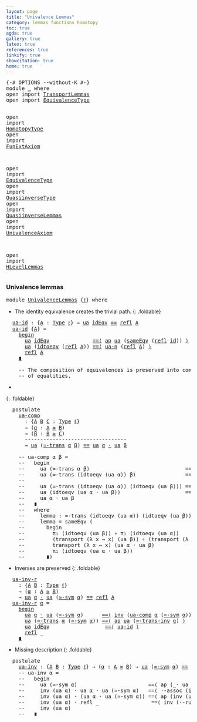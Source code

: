 ```yaml
---
layout: page
title: "Univalence Lemmas"
category: lemmas functions homotopy
toc: true
agda: true
gallery: true
latex: true
references: true
linkify: true
showcitation: true
home: true
---
```


<div class="hide" >
<pre class="Agda">
<a id="227" class="Symbol">{-#</a> <a id="231" class="Keyword">OPTIONS</a> <a id="239" class="Pragma">--without-K</a> <a id="251" class="Symbol">#-}</a>
<a id="255" class="Keyword">module</a> <a id="262" href="UnivalenceLemmas.html" class="Module">_</a> <a id="264" class="Keyword">where</a>
<a id="270" class="Keyword">open</a> <a id="275" class="Keyword">import</a> <a id="282" href="TransportLemmas.html" class="Module">TransportLemmas</a>
<a id="298" class="Keyword">open</a> <a id="303" class="Keyword">import</a> <a id="310" href="EquivalenceType.html" class="Module">EquivalenceType</a>

<a id="327" class="Keyword">open</a> <a id="332" class="Keyword">import</a> <a id="339" href="HomotopyType.html" class="Module">HomotopyType</a>
<a id="352" class="Keyword">open</a> <a id="357" class="Keyword">import</a> <a id="364" href="FunExtAxiom.html" class="Module">FunExtAxiom</a>

<a id="377" class="Keyword">open</a> <a id="382" class="Keyword">import</a> <a id="389" href="EquivalenceType.html" class="Module">EquivalenceType</a>
<a id="405" class="Keyword">open</a> <a id="410" class="Keyword">import</a> <a id="417" href="QuasiinverseType.html" class="Module">QuasiinverseType</a>
<a id="434" class="Keyword">open</a> <a id="439" class="Keyword">import</a> <a id="446" href="QuasiinverseLemmas.html" class="Module">QuasiinverseLemmas</a>
<a id="465" class="Keyword">open</a> <a id="470" class="Keyword">import</a> <a id="477" href="UnivalenceAxiom.html" class="Module">UnivalenceAxiom</a>

<a id="494" class="Keyword">open</a> <a id="499" class="Keyword">import</a> <a id="506" href="HLevelLemmas.html" class="Module">HLevelLemmas</a>
</pre>
</div>

### Univalence lemmas

<pre class="Agda">
<a id="574" class="Keyword">module</a> <a id="UnivalenceLemmas"></a><a id="581" href="UnivalenceLemmas.html#581" class="Module">UnivalenceLemmas</a> <a id="598" class="Symbol">{</a><a id="599" href="UnivalenceLemmas.html#599" class="Bound">ℓ</a><a id="600" class="Symbol">}</a> <a id="602" class="Keyword">where</a>
</pre>

- The identity equivalence creates the trivial path.
{: .foldable}
<pre class="Agda">
  <a id="UnivalenceLemmas.ua-id"></a><a id="702" href="UnivalenceLemmas.html#702" class="Function">ua-id</a> <a id="708" class="Symbol">:</a> <a id="710" class="Symbol">{</a><a id="711" href="UnivalenceLemmas.html#711" class="Bound">A</a> <a id="713" class="Symbol">:</a> <a id="715" href="Intro.html#1442" class="Function">Type</a> <a id="720" href="UnivalenceLemmas.html#599" class="Bound">ℓ</a><a id="721" class="Symbol">}</a> <a id="723" class="Symbol">→</a> <a id="725" href="UnivalenceAxiom.html#1389" class="Function">ua</a> <a id="728" href="QuasiinverseLemmas.html#1413" class="Function">idEqv</a> <a id="734" href="EqualityType.html#931" class="Datatype Operator">==</a> <a id="737" href="EqualityType.html#1111" class="Function">refl</a> <a id="742" href="UnivalenceLemmas.html#711" class="Bound">A</a>
  <a id="746" href="UnivalenceLemmas.html#702" class="Function">ua-id</a> <a id="752" class="Symbol">{</a><a id="753" href="UnivalenceLemmas.html#753" class="Bound">A</a><a id="754" class="Symbol">}</a> <a id="756" class="Symbol">=</a>
    <a id="762" href="EqualityType.html#4279" class="Function Operator">begin</a>
      <a id="774" href="UnivalenceAxiom.html#1389" class="Function">ua</a> <a id="777" href="QuasiinverseLemmas.html#1413" class="Function">idEqv</a>              <a id="796" href="EqualityType.html#4007" class="Function Operator">==⟨</a> <a id="800" href="AlgebraOnPaths.html#442" class="Function">ap</a> <a id="803" href="UnivalenceAxiom.html#1389" class="Function">ua</a> <a id="806" class="Symbol">(</a><a id="807" href="HLevelLemmas.html#5508" class="Function">sameEqv</a> <a id="815" class="Symbol">(</a><a id="816" href="EqualityType.html#1111" class="Function">refl</a> <a id="821" href="BasicFunctions.html#364" class="Function">id</a><a id="823" class="Symbol">))</a> <a id="826" href="EqualityType.html#4007" class="Function Operator">⟩</a>
      <a id="834" href="UnivalenceAxiom.html#1389" class="Function">ua</a> <a id="837" class="Symbol">(</a><a id="838" href="UnivalenceAxiom.html#705" class="Function">idtoeqv</a> <a id="846" class="Symbol">(</a><a id="847" href="EqualityType.html#1111" class="Function">refl</a> <a id="852" href="UnivalenceLemmas.html#753" class="Bound">A</a><a id="853" class="Symbol">))</a> <a id="856" href="EqualityType.html#4007" class="Function Operator">==⟨</a> <a id="860" href="UnivalenceAxiom.html#1739" class="Function">ua-η</a> <a id="865" class="Symbol">(</a><a id="866" href="EqualityType.html#1111" class="Function">refl</a> <a id="871" href="UnivalenceLemmas.html#753" class="Bound">A</a><a id="872" class="Symbol">)</a> <a id="874" href="EqualityType.html#4007" class="Function Operator">⟩</a>
      <a id="882" href="EqualityType.html#1111" class="Function">refl</a> <a id="887" href="UnivalenceLemmas.html#753" class="Bound">A</a>
    <a id="893" href="EqualityType.html#4176" class="Function Operator">∎</a>

    <a id="900" class="Comment">-- The composition of equivalences is preserved into composition</a>
    <a id="969" class="Comment">-- of equalities.</a>
</pre>
-
{: .foldable}
<pre class="Agda">
  <a id="1029" class="Keyword">postulate</a>
    <a id="UnivalenceLemmas.ua-comp"></a><a id="1043" href="UnivalenceLemmas.html#1043" class="Postulate">ua-comp</a>
      <a id="1057" class="Symbol">:</a> <a id="1059" class="Symbol">{</a><a id="1060" href="UnivalenceLemmas.html#1060" class="Bound">A</a> <a id="1062" href="UnivalenceLemmas.html#1062" class="Bound">B</a> <a id="1064" href="UnivalenceLemmas.html#1064" class="Bound">C</a> <a id="1066" class="Symbol">:</a> <a id="1068" href="Intro.html#1442" class="Function">Type</a> <a id="1073" href="UnivalenceLemmas.html#599" class="Bound">ℓ</a><a id="1074" class="Symbol">}</a>
      <a id="1082" class="Symbol">→</a> <a id="1084" class="Symbol">(</a><a id="1085" href="UnivalenceLemmas.html#1085" class="Bound">α</a> <a id="1087" class="Symbol">:</a> <a id="1089" href="UnivalenceLemmas.html#1060" class="Bound">A</a> <a id="1091" href="EquivalenceType.html#778" class="Function Operator">≃</a> <a id="1093" href="UnivalenceLemmas.html#1062" class="Bound">B</a><a id="1094" class="Symbol">)</a>
      <a id="1102" class="Symbol">→</a> <a id="1104" class="Symbol">(</a><a id="1105" href="UnivalenceLemmas.html#1105" class="Bound">β</a> <a id="1107" class="Symbol">:</a> <a id="1109" href="UnivalenceLemmas.html#1062" class="Bound">B</a> <a id="1111" href="EquivalenceType.html#778" class="Function Operator">≃</a> <a id="1113" href="UnivalenceLemmas.html#1064" class="Bound">C</a><a id="1114" class="Symbol">)</a>
      <a id="1122" class="Comment">---------------------------------</a>
      <a id="1162" class="Symbol">→</a> <a id="1164" href="UnivalenceAxiom.html#1389" class="Function">ua</a> <a id="1167" class="Symbol">(</a><a id="1168" href="QuasiinverseLemmas.html#1653" class="Function">≃-trans</a> <a id="1176" href="UnivalenceLemmas.html#1085" class="Bound">α</a> <a id="1178" href="UnivalenceLemmas.html#1105" class="Bound">β</a><a id="1179" class="Symbol">)</a> <a id="1181" href="EqualityType.html#931" class="Datatype Operator">==</a> <a id="1184" href="UnivalenceAxiom.html#1389" class="Function">ua</a> <a id="1187" href="UnivalenceLemmas.html#1085" class="Bound">α</a> <a id="1189" href="EqualityType.html#2151" class="Function Operator">·</a> <a id="1191" href="UnivalenceAxiom.html#1389" class="Function">ua</a> <a id="1194" href="UnivalenceLemmas.html#1105" class="Bound">β</a>

    <a id="1201" class="Comment">-- ua-comp α β =</a>
    <a id="1222" class="Comment">--   begin</a>
    <a id="1237" class="Comment">--     ua (≃-trans α β)                               ==⟨ ap (λ x → ua (≃-trans x β)) (inv (ua-β α)) ⟩</a>
    <a id="1344" class="Comment">--     ua (≃-trans (idtoeqv (ua α)) β)                ==⟨ ap (λ x → ua (≃-trans (idtoeqv (ua α)) x))</a>
    <a id="1449" class="Comment">--                                                        (inv (ua-β β)) ⟩</a>
    <a id="1528" class="Comment">--     ua (≃-trans (idtoeqv (ua α)) (idtoeqv (ua β))) ==⟨ ap ua lemma ⟩</a>
    <a id="1604" class="Comment">--     ua (idtoeqv (ua α · ua β))                     ==⟨ ua-η (ua α · ua β) ⟩</a>
    <a id="1687" class="Comment">--     ua α · ua β</a>
    <a id="1710" class="Comment">--   ∎</a>
    <a id="1721" class="Comment">--   where</a>
    <a id="1736" class="Comment">--     lemma : ≃-trans (idtoeqv (ua α)) (idtoeqv (ua β)) == idtoeqv (ua α · ua β)</a>
    <a id="1822" class="Comment">--     lemma = sameEqv (</a>
    <a id="1851" class="Comment">--       begin</a>
    <a id="1870" class="Comment">--         π₁ (idtoeqv (ua β)) ∘ π₁ (idtoeqv (ua α))                 ==⟨ refl _ ⟩</a>
    <a id="1956" class="Comment">--         (transport (λ x → x) (ua β)) ∘ (transport (λ x → x) (ua α)) ==⟨ transport-comp (ua α) (ua β) ⟩</a>
    <a id="2066" class="Comment">--         transport (λ x → x) (ua α · ua β)                           ==⟨ refl _ ⟩</a>
    <a id="2154" class="Comment">--         π₁ (idtoeqv (ua α · ua β))</a>
    <a id="2196" class="Comment">--       ∎)</a>
</pre>

- Inverses are preserved
{: .foldable}
<pre class="Agda">
  <a id="UnivalenceLemmas.ua-inv-r"></a><a id="2274" href="UnivalenceLemmas.html#2274" class="Function">ua-inv-r</a>
    <a id="2287" class="Symbol">:</a> <a id="2289" class="Symbol">{</a><a id="2290" href="UnivalenceLemmas.html#2290" class="Bound">A</a> <a id="2292" href="UnivalenceLemmas.html#2292" class="Bound">B</a> <a id="2294" class="Symbol">:</a> <a id="2296" href="Intro.html#1442" class="Function">Type</a> <a id="2301" href="UnivalenceLemmas.html#599" class="Bound">ℓ</a><a id="2302" class="Symbol">}</a>
    <a id="2308" class="Symbol">→</a> <a id="2310" class="Symbol">(</a><a id="2311" href="UnivalenceLemmas.html#2311" class="Bound">α</a> <a id="2313" class="Symbol">:</a> <a id="2315" href="UnivalenceLemmas.html#2290" class="Bound">A</a> <a id="2317" href="EquivalenceType.html#778" class="Function Operator">≃</a> <a id="2319" href="UnivalenceLemmas.html#2292" class="Bound">B</a><a id="2320" class="Symbol">)</a>
    <a id="2326" class="Symbol">→</a> <a id="2328" href="UnivalenceAxiom.html#1389" class="Function">ua</a> <a id="2331" href="UnivalenceLemmas.html#2311" class="Bound">α</a> <a id="2333" href="EqualityType.html#2151" class="Function Operator">·</a> <a id="2335" href="UnivalenceAxiom.html#1389" class="Function">ua</a> <a id="2338" class="Symbol">(</a><a id="2339" href="QuasiinverseLemmas.html#2010" class="Function">≃-sym</a> <a id="2345" href="UnivalenceLemmas.html#2311" class="Bound">α</a><a id="2346" class="Symbol">)</a> <a id="2348" href="EqualityType.html#931" class="Datatype Operator">==</a> <a id="2351" href="EqualityType.html#1111" class="Function">refl</a> <a id="2356" href="UnivalenceLemmas.html#2290" class="Bound">A</a>
  <a id="2360" href="UnivalenceLemmas.html#2274" class="Function">ua-inv-r</a> <a id="2369" href="UnivalenceLemmas.html#2369" class="Bound">α</a> <a id="2371" class="Symbol">=</a>
    <a id="2377" href="EqualityType.html#4279" class="Function Operator">begin</a>
      <a id="2389" href="UnivalenceAxiom.html#1389" class="Function">ua</a> <a id="2392" href="UnivalenceLemmas.html#2369" class="Bound">α</a> <a id="2394" href="EqualityType.html#2151" class="Function Operator">·</a> <a id="2396" href="UnivalenceAxiom.html#1389" class="Function">ua</a> <a id="2399" class="Symbol">(</a><a id="2400" href="QuasiinverseLemmas.html#2010" class="Function">≃-sym</a> <a id="2406" href="UnivalenceLemmas.html#2369" class="Bound">α</a><a id="2407" class="Symbol">)</a>      <a id="2414" href="EqualityType.html#4007" class="Function Operator">==⟨</a> <a id="2418" href="EqualityType.html#2412" class="Function">inv</a> <a id="2422" class="Symbol">(</a><a id="2423" href="UnivalenceLemmas.html#1043" class="Postulate">ua-comp</a> <a id="2431" href="UnivalenceLemmas.html#2369" class="Bound">α</a> <a id="2433" class="Symbol">(</a><a id="2434" href="QuasiinverseLemmas.html#2010" class="Function">≃-sym</a> <a id="2440" href="UnivalenceLemmas.html#2369" class="Bound">α</a><a id="2441" class="Symbol">))</a> <a id="2444" href="EqualityType.html#4007" class="Function Operator">⟩</a>
      <a id="2452" href="UnivalenceAxiom.html#1389" class="Function">ua</a> <a id="2455" class="Symbol">(</a><a id="2456" href="QuasiinverseLemmas.html#1653" class="Function">≃-trans</a> <a id="2464" href="UnivalenceLemmas.html#2369" class="Bound">α</a> <a id="2466" class="Symbol">(</a><a id="2467" href="QuasiinverseLemmas.html#2010" class="Function">≃-sym</a> <a id="2473" href="UnivalenceLemmas.html#2369" class="Bound">α</a><a id="2474" class="Symbol">))</a> <a id="2477" href="EqualityType.html#4007" class="Function Operator">==⟨</a> <a id="2481" href="AlgebraOnPaths.html#442" class="Function">ap</a> <a id="2484" href="UnivalenceAxiom.html#1389" class="Function">ua</a> <a id="2487" class="Symbol">(</a><a id="2488" href="HLevelLemmas.html#6034" class="Function">≃-trans-inv</a> <a id="2500" href="UnivalenceLemmas.html#2369" class="Bound">α</a><a id="2501" class="Symbol">)</a> <a id="2503" href="EqualityType.html#4007" class="Function Operator">⟩</a>
      <a id="2511" href="UnivalenceAxiom.html#1389" class="Function">ua</a> <a id="2514" href="QuasiinverseLemmas.html#1413" class="Function">idEqv</a>                  <a id="2537" href="EqualityType.html#4007" class="Function Operator">==⟨</a> <a id="2541" href="UnivalenceLemmas.html#702" class="Function">ua-id</a> <a id="2547" href="EqualityType.html#4007" class="Function Operator">⟩</a>
      <a id="2555" href="EqualityType.html#1111" class="Function">refl</a> <a id="2560" class="Symbol">_</a>
    <a id="2566" href="EqualityType.html#4176" class="Function Operator">∎</a>
</pre>

- Missing description
{: .foldable}
<pre class="Agda">
  <a id="2631" class="Keyword">postulate</a>
    <a id="UnivalenceLemmas.ua-inv"></a><a id="2645" href="UnivalenceLemmas.html#2645" class="Postulate">ua-inv</a> <a id="2652" class="Symbol">:</a> <a id="2654" class="Symbol">{</a><a id="2655" href="UnivalenceLemmas.html#2655" class="Bound">A</a> <a id="2657" href="UnivalenceLemmas.html#2657" class="Bound">B</a> <a id="2659" class="Symbol">:</a> <a id="2661" href="Intro.html#1442" class="Function">Type</a> <a id="2666" href="UnivalenceLemmas.html#599" class="Bound">ℓ</a><a id="2667" class="Symbol">}</a> <a id="2669" class="Symbol">→</a> <a id="2671" class="Symbol">(</a><a id="2672" href="UnivalenceLemmas.html#2672" class="Bound">α</a> <a id="2674" class="Symbol">:</a> <a id="2676" href="UnivalenceLemmas.html#2655" class="Bound">A</a> <a id="2678" href="EquivalenceType.html#778" class="Function Operator">≃</a> <a id="2680" href="UnivalenceLemmas.html#2657" class="Bound">B</a><a id="2681" class="Symbol">)</a> <a id="2683" class="Symbol">→</a> <a id="2685" href="UnivalenceAxiom.html#1389" class="Function">ua</a> <a id="2688" class="Symbol">(</a><a id="2689" href="QuasiinverseLemmas.html#2010" class="Function">≃-sym</a> <a id="2695" href="UnivalenceLemmas.html#2672" class="Bound">α</a><a id="2696" class="Symbol">)</a> <a id="2698" href="EqualityType.html#931" class="Datatype Operator">==</a> <a id="2701" href="EqualityType.html#2412" class="Function">inv</a> <a id="2705" class="Symbol">(</a><a id="2706" href="UnivalenceAxiom.html#1389" class="Function">ua</a> <a id="2709" href="UnivalenceLemmas.html#2672" class="Bound">α</a><a id="2710" class="Symbol">)</a>
    <a id="2716" class="Comment">-- ua-inv α =</a>
    <a id="2734" class="Comment">--   begin</a>
    <a id="2749" class="Comment">--     ua (≃-sym α)                       ==⟨ ap (_· ua (≃-sym α)) (inv (·-linv (ua α))) ⟩</a>
    <a id="2844" class="Comment">--     inv (ua α) · ua α · ua (≃-sym α)   ==⟨ ·-assoc (inv (ua α)) _ _ ⟩</a>
    <a id="2921" class="Comment">--     inv (ua α) · (ua α · ua (≃-sym α)) ==⟨ ap (inv (ua α) ·_) (ua-inv-r α) ⟩</a>
    <a id="3005" class="Comment">--     inv (ua α) · refl _                 ==⟨ inv (·-runit (inv ((ua α)))) ⟩</a>
    <a id="3087" class="Comment">--     inv (ua α)</a>
    <a id="3109" class="Comment">--   ∎</a>
</pre>
